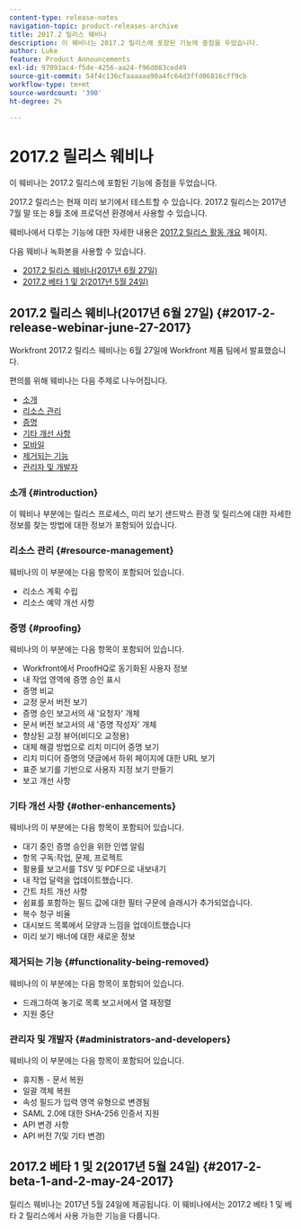 ```yaml
---
content-type: release-notes
navigation-topic: product-releases-archive
title: 2017.2 릴리스 웨비나
description: 이 웨비나는 2017.2 릴리스에 포함된 기능에 중점을 두었습니다.
author: Luke
feature: Product Announcements
exl-id: 97091ac4-f5de-4256-aa24-f96d083ced49
source-git-commit: 54f4c136cfaaaaaa90a4fc64d3ffd06816cff9cb
workflow-type: tm+mt
source-wordcount: '390'
ht-degree: 2%

---
```


# 2017.2 릴리스 웨비나

이 웨비나는 2017.2 릴리스에 포함된 기능에 중점을 두었습니다. 

2017.2 릴리스는 현재 미리 보기에서 테스트할 수 있습니다. 2017.2 릴리스는 2017년 7월 말 또는 8월 초에 프로덕션 환경에서 사용할 수 있습니다.

웨비나에서 다루는 기능에 대한 자세한 내용은 [2017.2 릴리스 활동 개요](../../../../product-announcements/product-releases/quarterly-release-archive/2017.2-release-activity/2017.2-release-activity-overview.md) 페이지.

다음 웨비나 녹화본을 사용할 수 있습니다.

* [2017.2 릴리스 웨비나(2017년 6월 27일)](#2017-2-release-webinar-june-27-2017)
* [2017.2 베타 1 및 2(2017년 5월 24일)](#2017-2-beta-1-and-2-may-24-2017)

## 2017.2 릴리스 웨비나(2017년 6월 27일) {#2017-2-release-webinar-june-27-2017}

Workfront 2017.2 릴리스 웨비나는 6월 27일에 Workfront 제품 팀에서 발표했습니다.  

편의를 위해 웨비나는 다음 주제로 나누어집니다.

* [소개](#introduction)
* [리소스 관리](#resource-management)
* [증명](#proofing)
* [기타 개선 사항](#other-enhancements)
* [모바일](#mobile)
* [제거되는 기능](#functionality-being-removed)
* [관리자 및 개발자](#administrators-and-developers)

### 소개 {#introduction}

이 웨비나 부분에는 릴리스 프로세스, 미리 보기 샌드박스 환경 및 릴리스에 대한 자세한 정보를 찾는 방법에 대한 정보가 포함되어 있습니다.

### 리소스 관리 {#resource-management}

웨비나의 이 부분에는 다음 항목이 포함되어 있습니다.

* 리소스 계획 수립
* 리소스 예약 개선 사항

### 증명 {#proofing}

웨비나의 이 부분에는 다음 항목이 포함되어 있습니다.

* Workfront에서 ProofHQ로 동기화된 사용자 정보
* 내 작업 영역에 증명 승인 표시
* 증명 비교
* 교정 문서 버전 보기
* 증명 승인 보고서의 새 &#39;요청자&#39; 개체
* 문서 버전 보고서의 새 &#39;증명 작성자&#39; 개체
* 향상된 교정 뷰어(비디오 교정용)
* 대체 해결 방법으로 리치 미디어 증명 보기
* 리치 미디어 증명의 댓글에서 하위 페이지에 대한 URL 보기
* 표준 보기를 기반으로 사용자 지정 보기 만들기
* 보고 개선 사항

### 기타 개선 사항 {#other-enhancements}

웨비나의 이 부분에는 다음 항목이 포함되어 있습니다.

* 대기 중인 증명 승인을 위한 인앱 알림
* 항목 구독:작업, 문제, 프로젝트
* 활용률 보고서를 TSV 및 PDF으로 내보내기
* 내 작업 달력을 업데이트했습니다.
* 간트 차트 개선 사항
* 쉼표를 포함하는 필드 값에 대한 필터 구문에 슬래시가 추가되었습니다.
* 복수 청구 비율
* 대시보드 목록에서 모양과 느낌을 업데이트했습니다
* 미리 보기 배너에 대한 새로운 정보

### 제거되는 기능 {#functionality-being-removed}

웨비나의 이 부분에는 다음 항목이 포함되어 있습니다.

* 드래그하여 놓기로 목록 보고서에서 열 재정렬
* 지원 중단

### 관리자 및 개발자 {#administrators-and-developers}

웨비나의 이 부분에는 다음 항목이 포함되어 있습니다.

* 휴지통 - 문서 복원
* 일괄 객체 복원
* 속성 필드가 입력 영역 유형으로 변경됨
* SAML 2.0에 대한 SHA-256 인증서 지원
* API 변경 사항
* API 버전 7(및 기타 변경)

## 2017.2 베타 1 및 2(2017년 5월 24일) {#2017-2-beta-1-and-2-may-24-2017}

릴리스 웨비나는 2017년 5월 24일에 제공됩니다. 이 웨비나에서는 2017.2 베타 1 및 베타 2 릴리스에서 사용 가능한 기능을 다룹니다.
